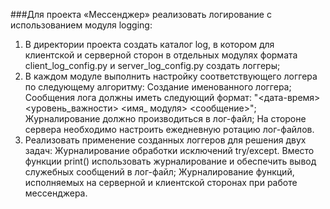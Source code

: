 ###Для проекта «Мессенджер» реализовать логирование с использованием модуля logging:
1. В директории проекта создать каталог log, в котором для клиентской и серверной сторон в отдельных модулях формата
client_log_config.py и server_log_config.py создать логгеры; 
2. В каждом модуле выполнить настройку соответствующего
логгера по следующему алгоритму:
Создание именованного логгера; Сообщения лога должны иметь следующий формат: "<дата-время> <уровень_важности> <имя_
модуля> <сообщение>"; Журналирование должно производиться в лог-файл; На стороне сервера необходимо настроить ежедневную
ротацию лог-файлов.
3. Реализовать применение созданных логгеров для решения двух задач:
Журналирование обработки исключений try/except. Вместо функции print() использовать журналирование и обеспечить вывод
служебных сообщений в лог-файл; Журналирование функций, исполняемых на серверной и клиентской сторонах при работе
мессенджера.
